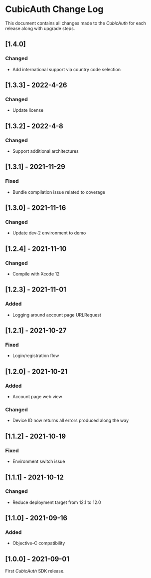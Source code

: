 # CubicAuth Change Log

This document contains all changes made to the _CubicAuth_ for each release along with upgrade steps.

## [1.4.0]

### Changed

* Add international support via country code selection

## [1.3.3] - 2022-4-26

### Changed

* Update license

## [1.3.2] - 2022-4-8

### Changed

* Support additional architectures

## [1.3.1] - 2021-11-29

### Fixed

* Bundle compilation issue related to coverage

## [1.3.0] - 2021-11-16

### Changed

* Update dev-2 environment to demo

## [1.2.4] - 2021-11-10

### Changed

* Compile with Xcode 12

## [1.2.3] - 2021-11-01

### Added

* Logging around account page URLRequest

## [1.2.1] - 2021-10-27

### Fixed

* Login/registration flow

## [1.2.0] - 2021-10-21

### Added

* Account page web view

### Changed

* Device ID now returns all errors produced along the way

## [1.1.2] - 2021-10-19

### Fixed

* Environment switch issue

## [1.1.1] - 2021-10-12

### Changed

* Reduce deployment target from 12.1 to 12.0

## [1.1.0] - 2021-09-16

### Added

* Objective-C compatibility

## [1.0.0] - 2021-09-01

First _CubicAuth_ SDK release.
